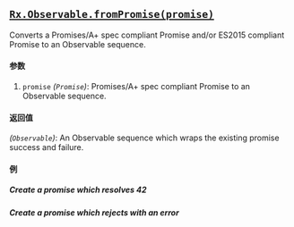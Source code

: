 ## [`Rx.Observable.fromPromise(promise)`](https://github.com/Reactive-Extensions/RxJS/blob/master/src/core/linq/observable/frompromise.js)

Converts a Promises/A+ spec compliant Promise and/or ES2015 compliant Promise to an Observable sequence.

#### 参数
1. `promise` *(`Promise`)*: Promises/A+ spec compliant Promise to an Observable sequence.

#### 返回值
*(`Observable`)*: An Observable sequence which wraps the existing promise success and failure.

#### 例

##### Create a promise which resolves 42

[](http://jsbin.com/riyar/1/embed?js,console)

##### Create a promise which rejects with an error

[](http://jsbin.com/zuyeyi/1/embed?js,console)
